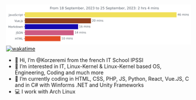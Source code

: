 <img
  src="https://github.com/Korzeremi/Korzeremi/blob/main/images/stat.svg"
  alt="Alternative Text"
/>
[![wakatime](https://wakatime.com/badge/user/bd983427-c491-4a42-8cb8-c95de187e70a.svg)](https://wakatime.com/@bd983427-c491-4a42-8cb8-c95de187e70a)
- 👋 Hi, I’m @Korzeremi from the french IT School IPSSI
- 👀 I’m interested in IT, Linux-Kernel & Linux-Kernel based OS, Engineering, Coding and much more
- 🌱 I’m currently coding in HTML, CSS, PHP, JS, Python, React, Vue.JS, C and in C# with Winforms .NET and Unity Frameworks
- 💻 I work with Arch Linux
